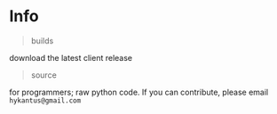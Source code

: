 # Info
> builds

download the latest client release

> source

for programmers; raw python code. If you can contribute, please email `hykantus@gmail.com`
